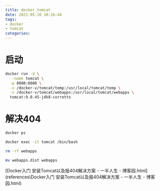 ```yaml
---
title: docker_tomcat
date: 2021-05-16 10:16:44
tags: 
- docker
- tomcat
categories: 
---
```




# 启动

```bash
docker run -d \
  --name tomcat \
  -p 8080:8080 \
  -v /docker-v/tomcat/temp:/usr/local/tomcat/temp \
  -v /docker-v/tomcat/webapps:/usr/local/tomcat/webapps \
  tomcat:9.0.45-jdk8-corretto
```



# 解决404

```sh
docker ps
```

```bash
docker exec -it tomcat /bin/bash
```

```bash
rm -rf webapps
```

```bash
mv webapps.dist webapps
```

 [Docker入门 安装Tomcat以及报404解决方案 - 一半人生 - 博客园.html](references\Docker入门 安装Tomcat以及报404解决方案 - 一半人生 - 博客园.html) 









